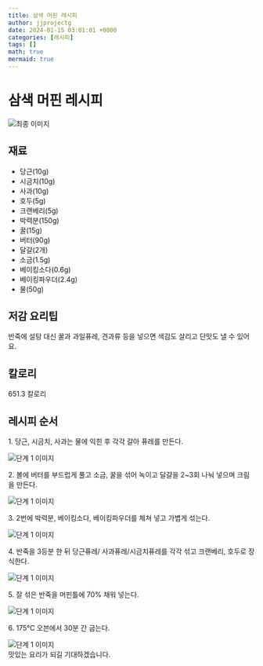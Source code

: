 ```yaml
---
title: 삼색 머핀 레시피
author: jjprojectg
date: 2024-01-15 03:01:01 +0000
categories: [레시피]
tags: []
math: true
mermaid: true
---
```

<meta name="og:type" content="website"/>
<meta charset="UTF-8"/>
<div class="header">
  <h1>삼색 머핀 레시피</h1>
</div>

<div class="container my-4">
  <div class="row">
    <div class="col-12 col-md-6">
      <div class="recipe-image">
        <img src="http://www.foodsafetykorea.go.kr/uploadimg/cook/10_01102_2.png" class="step-image" alt="최종 이미지"/>
      </div>
    </div>
    <div class="col-12 col-md-6">
      <div class="ingredients">
        <h2>재료</h2>
        <ul class="card">
          <li> 당근(10g) </li>
          <li>  시금치(10g) </li>
          <li>  사과(10g) </li>
          <li> 호두(5g) </li>
          <li>  크랜베리(5g) </li>
          <li>  박력분(150g) </li>
          <li> 꿀(15g) </li>
          <li>  버터(90g) </li>
          <li>  달걀(2개) </li>
          <li>  소금(1.5g) </li>
          <li> 베이킹소다(0.6g) </li>
          <li>  베이킹파우더(2.4g) </li>
          <li> 물(50g) </li>
</ul>
      </div>
    </div>
    <div class="col-12 col-md-6">
      <div class="ingredients">
        <h2>저감 요리팁</h2>
        <div class="card"> 
          <p>
            반죽에 설탕 대신 꿀과 과일퓨레, 견과류 등을 넣으면 색감도 살리고 단맛도 낼 수 있어요.
          </p>
        </div>
      </div>
      <div class="ingredients">
        <h2>칼로리</h2>
        <div class="card"> 
          <p>
            651.3 칼로리
          </p>
        </div>
      </div>
    </div>
  </div>

  <h2 class="my-4">레시피 순서</h2>
  <div class="card recipe-card">
    <div class="card-body recipe-step">
      <p class="card-text step-description">1. 당근, 시금치, 사과는 물에 익힌
후 각각 갈아 퓨레를 만든다.</p>
      <img src="http://www.foodsafetykorea.go.kr/uploadimg/cook/20_01102_1.JPG" alt="단계 1 이미지" class="step-image"/>
    </div>
  </div>
  <div class="card recipe-card">
    <div class="card-body recipe-step">
      <p class="card-text step-description">2. 볼에 버터를 부드럽게 풀고 소금,
꿀을 섞어 녹이고 달걀을 2~3회
나눠 넣으며 크림을 만든다.</p>
      <img src="http://www.foodsafetykorea.go.kr/uploadimg/cook/20_01102_2.JPG" alt="단계 1 이미지" class="step-image"/>
    </div>
  </div>
  <div class="card recipe-card">
    <div class="card-body recipe-step">
      <p class="card-text step-description">3. 2번에 박력분, 베이킹소다,
베이킹파우더를 체쳐 넣고
가볍게 섞는다.</p>
      <img src="http://www.foodsafetykorea.go.kr/uploadimg/cook/20_01102_3.JPG" alt="단계 1 이미지" class="step-image"/>
    </div>
  </div>
  <div class="card recipe-card">
    <div class="card-body recipe-step">
      <p class="card-text step-description">4. 반죽을 3등분 한 뒤 당근퓨레/
사과퓨레/시금치퓨레를 각각
섞고 크랜베리, 호두로 장식한다.</p>
      <img src="http://www.foodsafetykorea.go.kr/uploadimg/cook/20_01102_4.JPG" alt="단계 1 이미지" class="step-image"/>
    </div>
  </div>
  <div class="card recipe-card">
    <div class="card-body recipe-step">
      <p class="card-text step-description">5. 잘 섞은 반죽을 머핀틀에 70%
채워 넣는다.</p>
      <img src="http://www.foodsafetykorea.go.kr/uploadimg/cook/20_01102_5.JPG" alt="단계 1 이미지" class="step-image"/>
    </div>
  </div>
  <div class="card recipe-card">
    <div class="card-body recipe-step">
      <p class="card-text step-description">6.  175℃ 오븐에서 30분 간 굽는다.</p>
      <img src="http://www.foodsafetykorea.go.kr/uploadimg/cook/20_01102_6.JPG" alt="단계 1 이미지" class="step-image"/>
    </div>
  </div>

</div>
맛있는 요리가 되길 기대하겠습니다.
